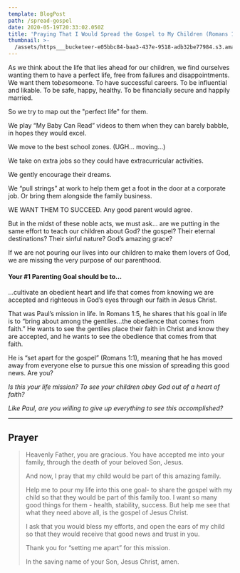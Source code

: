```yaml
---
template: BlogPost
path: /spread-gospel
date: 2020-05-19T20:33:02.050Z
title: 'Praying That I Would Spread the Gospel to My Children (Romans 1:1,5-6)'
thumbnail: >-
  /assets/https___bucketeer-e05bbc84-baa3-437e-9518-adb32be77984.s3.amazonaws.com_public_images_453e1617-6e1d-4ae6-9837-07552474b306_5472x3648.jpeg
---
```

<!--StartFragment-->

As we think about the life that lies ahead for our children, we find ourselves wanting them to have a perfect life, free from failures and disappointments. We want them to*be*someone. To have successful careers. To be influential and likable. To be safe, happy, healthy. To be financially secure and happily married.

So we try to map out the "perfect life" for them.

We play “My Baby Can Read” videos to them when they can barely babble, in hopes they would excel.

We move to the best school zones. (UGH… moving…)

We take on extra jobs so they could have extracurricular activities.

We gently encourage their dreams.

We “pull strings” at work to help them get a foot in the door at a corporate job. Or bring them alongside the family business.

WE WANT THEM TO SUCCEED. Any good parent would agree.

But in the midst of these noble acts, we must ask… are we putting in the same effort to teach our children about God? the gospel? Their eternal destinations? Their sinful nature? God’s amazing grace?

If we are not pouring our lives into our children to make them lovers of God, we are missing the very purpose of our parenthood.

#### **Your #1 Parenting Goal should be to…**

…cultivate an obedient heart and life that comes from knowing we are accepted and righteous in God’s eyes through our faith in Jesus Christ.

That was Paul’s mission in life. In Romans 1:5, he shares that his goal in life is to “bring about among the gentiles…the obedience that comes from faith.” He wants to see the gentiles place their faith in Christ and know they are accepted, and he wants to see the obedience that comes from that faith.

He is “set apart for the gospel” (Romans 1:1), meaning that he has moved away from everyone else to pursue this one mission of spreading this good news. Are you?

*Is this your life mission? To see your children obey God out of a heart of faith?*

*Like Paul, are you willing to give up everything to see this accomplished?*

- - -

## Prayer

> Heavenly Father, you are gracious. You have accepted me into your family, through the death of your beloved Son, Jesus.
>
> And now, I pray that my child would be part of this amazing family.
>
> Help me to pour my life into this one goal- to share the gospel with my child so that they would be part of this family too. I want so many good things for them - health, stability, success. But help me see that what they need above all, is the gospel of Jesus Christ.
>
> I ask that you would bless my efforts, and open the ears of my child so that they would receive that good news and trust in you.
>
> Thank you for “setting me apart” for this mission.
>
> In the saving name of your Son, Jesus Christ, amen.

<!--EndFragment-->
